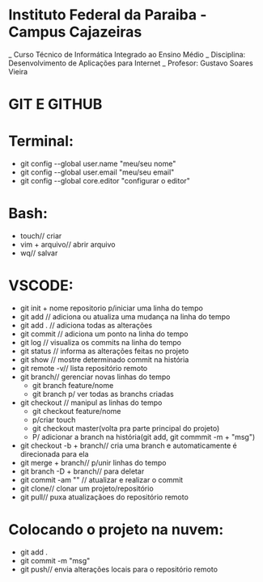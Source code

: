 # Instituto Federal da Paraiba - Campus Cajazeiras
_ Curso Técnico de Informática Integrado ao Ensino Médio
_ Disciplina: Desenvolvimento de Aplicações para Internet 
_ Profesor: Gustavo Soares Vieira

# GIT E GITHUB

# Terminal:
- git config --global user.name "meu/seu nome"
- git config --global user.email "meu/seu email"
- git config --global core.editor "configurar o editor"
# Bash:
- touch// criar 
- vim + arquivo// abrir arquivo
 - wq// salvar

 # VSCODE:

- git init + nome repositorio p/iniciar uma linha do tempo
- git add // adiciona ou atualiza uma mudança na linha do tempo
- git add . // adiciona todas as alterações
- git commit // adiciona um ponto na linha do tempo  
- git log // visualiza os commits na linha do tempo   
- git status // informa as alterações feitas no projeto   
- git show // mostre determinado commit na história
- git remote -v// lista repositório remoto
- git branch// gerenciar novas linhas do tempo 
    - git branch feature/nome
    - git branch  p/ ver todas as branchs criadas
- git checkout // manipul as linhas do tempo 
    - git checkout feature/nome
    - p/criar touch
    - git checkout master(volta pra parte principal do projeto)
    - P/ adicionar a branch na história(git add, git commmit -m + "msg")
- git checkout -b + branch// cria uma branch e automaticamente é direcionada para ela
- git merge + branch//  p/unir linhas do tempo
- git branch -D + branch// para deletar
- git commit -am "" // atualizar e realizar o commit 
- git clone// clonar um projeto/repositório
- git pull// puxa atualizaçãoes do repositório remoto

# Colocando o projeto na nuvem:
- git add . 
- git commit -m "msg"
- git push// envia alterações locais para o repositório remoto
